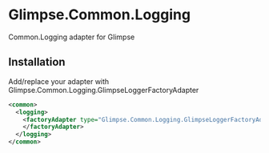 Glimpse.Common.Logging
======================

Common.Logging adapter for Glimpse


Installation
------------

Add/replace your adapter with Glimpse.Common.Logging.GlimpseLoggerFactoryAdapter

```xml
<common>
  <logging>
    <factoryAdapter type="Glimpse.Common.Logging.GlimpseLoggerFactoryAdapter, Glimpse.Common.Logging">
    </factoryAdapter>
  </logging>
</common>
```
